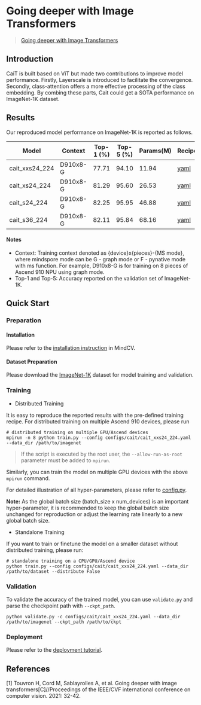 # Going deeper with Image Transformers

> [Going deeper with Image Transformers](https://arxiv.org/abs/2103.17239)

## Introduction

CaiT is built based on ViT but made two contributions to improve model performance.
Firstly, Layerscale is introduced to facilitate the convergence.
Secondly, class-attention offers a more effective processing of the class embedding.
By combing these parts, Cait could get a SOTA performance on ImageNet-1K dataset.


## Results

Our reproduced model performance on ImageNet-1K is reported as follows.

<div align="center">

| Model          | Context  | Top-1 (%) | Top-5 (%) | Params(M) | Recipe                                                                                     | Download                                                                               |
|----------------| -------- |----------|-----------|-----------|--------------------------------------------------------------------------------------------|----------------------------------------------------------------------------------------|
| cait_xxs24_224 | D910x8-G | 77.71    | 94.10     | 11.94     | [yaml](https://github.com/mindspore-lab/mindcv/blob/main/configs/cait/cait_xxs24_224.yaml) | [weights](https://download.mindspore.cn/toolkits/mindcv/cait/cait_xxs24-31b307a8.ckpt) |
| cait_xs24_224  | D910x8-G | 81.29    | 95.60     | 26.53     | [yaml](https://github.com/mindspore-lab/mindcv/blob/main/configs/cait/cait_xs24_224.yaml)  | [weights](https://download.mindspore.cn/toolkits/mindcv/cait/cait_xs24-ba0c2053.ckpt)  |
| cait_s24_224   | D910x8-G | 82.25    | 95.95     | 46.88     | [yaml](https://github.com/mindspore-lab/mindcv/blob/main/configs/cait/cait_s24_224.yaml)   | [weights](https://download.mindspore.cn/toolkits/mindcv/cait/cait_s24-0a06be71.ckpt)   |
| cait_s36_224   | D910x8-G | 82.11    | 95.84     | 68.16     | [yaml](https://github.com/mindspore-lab/mindcv/blob/main/configs/cait/cait_s36_224.yaml)   | [weights](https://download.mindspore.cn/toolkits/mindcv/cait/cait_s36-2e42bfc8.ckpt)   |


</div>

#### Notes

- Context: Training context denoted as {device}x{pieces}-{MS mode}, where mindspore mode can be G - graph mode or F - pynative mode with ms function. For example, D910x8-G is for training on 8 pieces of Ascend 910 NPU using graph mode.
- Top-1 and Top-5: Accuracy reported on the validation set of ImageNet-1K.

## Quick Start

### Preparation

#### Installation

Please refer to the [installation instruction](https://github.com/mindspore-lab/mindcv#installation) in MindCV.

#### Dataset Preparation

Please download the [ImageNet-1K](https://www.image-net.org/challenges/LSVRC/2012/index.php) dataset for model training and validation.

### Training

* Distributed Training

It is easy to reproduce the reported results with the pre-defined training recipe. For distributed training on multiple Ascend 910 devices, please run

```shell
# distributed training on multiple GPU/Ascend devices
mpirun -n 8 python train.py --config configs/cait/cait_xxs24_224.yaml --data_dir /path/to/imagenet
```
> If the script is executed by the root user, the `--allow-run-as-root` parameter must be added to `mpirun`.

Similarly, you can train the model on multiple GPU devices with the above `mpirun` command.

For detailed illustration of all hyper-parameters, please refer to [config.py](https://github.com/mindspore-lab/mindcv/blob/main/config.py).

**Note:**  As the global batch size  (batch_size x num_devices) is an important hyper-parameter, it is recommended to keep the global batch size unchanged for reproduction or adjust the learning rate linearly to a new global batch size.

* Standalone Training

If you want to train or finetune the model on a smaller dataset without distributed training, please run:

```shell
# standalone training on a CPU/GPU/Ascend device
python train.py --config configs/cait/cait_xxs24_224.yaml --data_dir /path/to/dataset --distribute False
```

### Validation

To validate the accuracy of the trained model, you can use `validate.py` and parse the checkpoint path with `--ckpt_path`.

```
python validate.py -c configs/cait/cait_xxs24_224.yaml --data_dir /path/to/imagenet --ckpt_path /path/to/ckpt
```

### Deployment

Please refer to the [deployment tutorial](https://mindspore-lab.github.io/mindcv/tutorials/deployment/).

## References

<!--- Guideline: Citation format should follow GB/T 7714. -->
[1] Touvron H, Cord M, Sablayrolles A, et al. Going deeper with image transformers[C]//Proceedings of the IEEE/CVF international conference on computer vision. 2021: 32-42.
